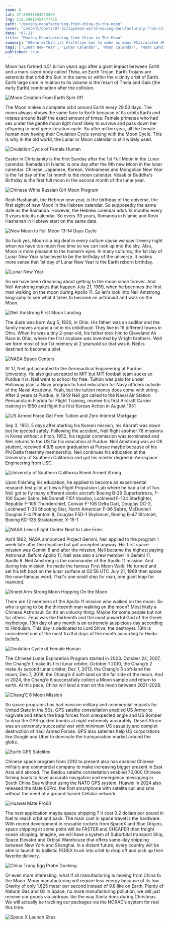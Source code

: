 ```yaml
---
zoom: 6
lat: 37.86931604673499
lng: 112.58916454477725
path: "/moving-manufacturing-from-china-to-the-moon"
cover: "content/posts/07-21/spykman-world-moving-manufacturing-from-china-to-the-moon.png"
date: "07-21"
title: "Moving Manufacturing from China to The Moon"
summary: "#Gene within its #lifetime has to make as many #Calculated #RiskyExperiments as possible at #LittleCost as possible to #Discover better #Optimal ways to do things that gives the gene a #SlightAdvantage in the harsh #GeneCompetition of nature."
tags: ['Lunar New Year', 'Lunar Calendar', 'Moon Calendar', 'Moon Landing', 'Lunar Landing','China','Space Freight Shipping','Theia','Earth Trojan','Spykman World','Nicholas Spykman']    
published: true
---
```

Moon has formed 4.51 billion years ago after a giant impact between Earth and a mars-sized body called Theia, an Earth Trojan. Earth Trojans are asteroids that orbit the Sun in the same or within the vicinity orbit of Earth. Earth large core in relation to its volume is the result of Theia and Gaia (the early Earth) combination after the collision. 

![Moon Creation From Earth Spin Off](https://storage.googleapis.com/spykman-world/Moon%20Creation%20From%20Earth%20Split%20Up.png)

The Moon makes a complete orbit around Earth every 29.53 days. The moon always shows the same face to Earth because of its orbits Earth and rotates around itself the exact amount of times. Female primates who had sex under the gentle moon light most likely to survive and pass down her offspring to next gene iteration cycle. So after million year, all the female human now having their Ovulation Cycle syncing with the Moon Cycle. This is why in the old world, the Lunar or Moon calendar is still widely used. 

![Ovulation Cycle of Female Human](https://storage.googleapis.com/spykman-world/Ovulation%20Cycle.png)

Easter in Christianity is the first Sunday after the 1st Full Moon in the Lunar calendar. Ramadan in Islamic is one day after the 9th new Moon in the lunar calendar. Chinese, Japanese, Korean, Vietnamese and Mongolian New Year is the 1st day of the 1st month is the moon calendar. Vesak or Buddha's Birthday is the first full moon in the second month of the lunar year. 

![Chinese White Russian Girl Moon Program](https://storage.googleapis.com/spykman-world/Hang_Nga_Moon_PROGRAM.png)

Rosh Hashanah, the Hebrew new year, is the birthday of the universe, the first sight of new Moon in the Hebrew calendar. So supposedly the same date as the Ramanda. However, the Hebrew calendar adds 13 months every 3 years into its calendar. So every 33 years, Romanda in Islamic and Rosh Hashanah in Hebrew start on the same date. 

![New Moon to Full Moon 13-14 Days Cycle](https://storage.googleapis.com/spykman-world/Moon%20Cycle.png)

So fuck yes, Moon is a big deal in every culture cause we saw it every night when we have too much free time so we can look up into the sky. Also, Moon is more pleasant to the human’s eyes. In many cultures, the 1st day of Lunar New Year is believed to be the birthday of the universe. It makes more sense that 1st day of Lunar New Year is the Earth reborn birthday.

![Lunar New Year](https://storage.googleapis.com/spykman-world/lunar%20new%20year.png)

So we have been dreaming about getting to the moon since forever. And Neil Amstrong makes that happen July 21, 1969, when he becomes the first man walking on the moon during Apollo 11. So let's look into Neil Amstrong biography to see what it takes to become an astronaut and walk on the Moon. 

![Neil Amstrong First Moon Landing](https://storage.googleapis.com/spykman-world/us-first-man-moon-landing.png)

The dude was born Aug 5, 1930, in Ohio. His father was an auditor and the family moves around a lot in his childhood.  They live in 16 different towns in Ohio. When he was a tiny 2-year-old, his father took him to Cleveland Air Race in Ohio, where the first airplane was invented by Wright brothers. Well we form most of our 1st memory at 2 yearsold so that was it, Neil is destined to become a pilot. 

![NASA Space Centers](https://storage.googleapis.com/spykman-world/NASA%20Space%20Centers.png)

At 17, Neil got accepted to the  Aeronautical Engineering at Purdue University. He also got accepted to MIT but MIT football team sucks so Purdue it is. Neil went to school for free. Tuition was paid for under Holloway plan, a Navy program to fund education for Navy officers outside of the Naval Academy. Yeah, but the tuition money does come with string. After 2 years at Purdue, in 1949 Neil got called to the Naval Air Station Pensacola in Florida for Flight Training, receive his first Aircraft Carrier training in 1950 and flight his first Korean Action in August 1951

![US Armed Force Get Free Tuition and Zero Interest Mortgage](https://storage.googleapis.com/spykman-world/Armed%20Force%20Subsidy.png)

Sep 3, 1951, 5 days after starting his Korean mission, his Aircraft was down but he ejected safely. Following the accident, Neil flight another 78 missions in Korea without a hitch. 1952, his regular commission was terminated and Neil returns to the US for his education at Purdue. Neil Amstrong was an OK student, received 4.8/8 upon graduation at Pursue maybe because of his Phi Delta fraternity membership. Neil continues his education at the University of Southern California and got his master degree in Aerospace Engineering from USC. 

![University of Southern California Kneel Armed Strong](https://storage.googleapis.com/spykman-world/Kneel%20Arm%20Strong.png)

Upon finishing his education, he applied to become an experimental research test pilot at Lewis Flight Propulsion Lab where he had a lot of fun. Neil got to fly many different exotic aircraft: Boeing B-29 Superfortress, F-100 Super Sabre, McDonnell F101 Voodoo, Lockheed F-104 Starfighter, Republic F-105 Thunderchief, Convair F-106 Delta Dart, Douglas DC-3, Lockheed T-33 Shooting Star, North American F-86 Sabre, McDonnell Douglas F-4 Phantom II, Douglas F5D-1 Skylancer, Boeing B-47 Stratojet, Boeing KC-135 Stratotanker, X-15-1

![NASA Lewis Flight Center Next to Lake Eries](https://storage.googleapis.com/spykman-world/NASA%20Lewis%20Flight%20Center%20Next%20to%20Lake%20Erie.png)

April 1962, NASA announced Project Gemini, Neil applied to the program 1 week late after the deadline but got accepted anyway. His first space mission was Gemini 8 and after the mission, Neil became the highest paying Astronaut. Before Apollo 11, Neil was also a crew member in Gemini 11, Apollo 8. Neil Amstrong is the commander of the Apollo 11 mission. And during this mission, he made the famous First Moon Walk: He turned and set his left boot on the lunar surface at 02:56 UTC July 21, 1969 then spoke the now-famous word. That's one small step for man, one giant leap for mankind.

![Kneel Arm Strong Moon Hopping On the Moon](https://storage.googleapis.com/spykman-world/neil-amstrong-moon-walk.gif)

There are  12 members of the Apollo 11 mission who walked on the moon. So who is going to be the thirteenth man walking on the moon? Most likely a Chinese Astronaut. So it’s an unlucky thing. Maybe for some people but not for others. Zeus was the thirteenth and the most powerful God of the Greek mythology. 13th day of any month is an extremely auspicious day according to Hinduism. This day is dedicated to Lord Shiva, the destroyer. 13th is considered one of the most fruitful days of the month according to Hindu beliefs.

![Ovulation Cycle of Female Human](https://storage.googleapis.com/spykman-world/Ovulation%20Cycle.png)

The Chinese Lunar Exploration Program started in 2003. October 24, 2007, the Chang’e 1 make its first lunar orbiter, October 1 2010, the Chang’e 2 make its second lunar orbiter, Dec 1, 2013, the Chang’e 3 soft-land the moon, Dec 7, 2018, the Chang’e 4 soft-land on the far side of the moon. And in 2024, the Chang'e 6 successfully collect a Moon sample and return to earth. At this pace, China will land a man on the moon between 2021-2028. 

![Chang'E 6 Moon Mission](https://storage.googleapis.com/spykman-world/ChangE%20Moon%20Mission.png)

So space programs has had massive military and commercial impacts for United State in the 90s. GPS satelite constellation enabled US Armor to nagivate and attack the Iraqi forces from unexpected angle and US Bomber to drop the GPS-guided bombs at night extremely accurately. Desert Storm was an extremely successful war with minimum US casualty and complet destruction of Iraqi Armed Forces. GPS also satelites help US corporations like Google and Uber to dominate the transporation market around the globe.

![Earth GPS Satelites](https://storage.googleapis.com/spykman-world/earth-gps-satelites.gif)

Chinese space program from 2010 to present also has enabled Chinese military and commercial company to make increasing bigger present in East Asia and abroad. The Beidou satelite constellation enabled 70,000 Chinese fishing boats to have accurate navigation and emergency messaging in South China Sea without using the NATO GPS system. Huawei in 2024 also released the Mate 60Pro, the first smartphone with satelite call and sms without the need of a ground-based Cellular network. 

![Huawei Mate Pro60](https://storage.googleapis.com/spykman-world/Huawei%20Mate%20Pro%2060.png)

The next application maybe space shipping ? It cost 0.2 dollars per pound in fuel to reach orbit and back. The main cost in space travel is the hardware. With recent development in reusable rockets from SpaceX and Blue Origins, space shipping at some point will be FASTER and CHEAPER than freight ocean shipping. Imagine, we will have a system of Suborbital transport Ship, Space Elevator and Orbital Warehouse that offers same-day shipping between New York and Shanghai. In a distant future, every country will be able to launch its ballistic FEDEX truck into orbit to drop off and pick up their favorite delivery.

![China Trang Egg Probe Docking](https://storage.googleapis.com/spykman-world/China-TrangEgg6-Probe-Docking-In-Orbit.gif)

Or even more interesting, what if all manufacturing is moving from China to the Moon. Moon manufacturing will require less energy because of its low Gravity of only 1.625 meter per second instead of 9.8 like on Earth. Plenty of Natural Gas and Oil in Space, no more manufacturing pollution, we will just receive our goods via airdrops like the way Santa does during Christmas. We will actually be tracking our packages via the NORAD’s system for real this time. 

![Space X Launch Sites](https://storage.googleapis.com/spykman-world/Space%20X%20Launching%20Sites.png)
